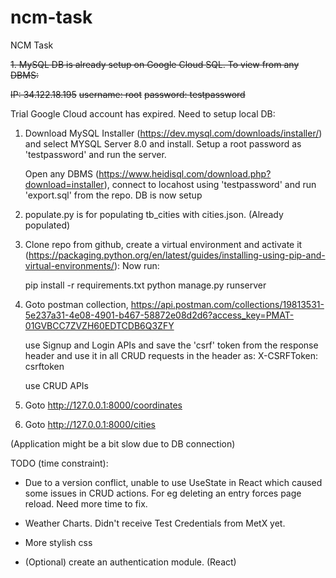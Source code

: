 # ncm-task
NCM Task



~~1. MySQL DB is already setup on Google Cloud SQL. To view from any DBMS:~~

   ~~IP: 34.122.18.195~~
   ~~username: root~~
   ~~password: testpassword~~

   Trial Google Cloud account has expired. Need to setup local DB:

1.    Download MySQL Installer (https://dev.mysql.com/downloads/installer/) and select MYSQL Server 8.0 and install. Setup a root password as 'testpassword' and run the server.
   
      Open any DBMS (https://www.heidisql.com/download.php?download=installer), connect to locahost using 'testpassword' and run 'export.sql' from the repo. DB is now setup
   
2. populate.py is for populating tb_cities with cities.json. (Already populated)

3. Clone repo from github, create a virtual environment and activate it (https://packaging.python.org/en/latest/guides/installing-using-pip-and-virtual-environments/):
	Now run:
	
	pip install -r requirements.txt
	python manage.py runserver

4. Goto postman collection, https://api.postman.com/collections/19813531-5e237a31-4e08-4901-b467-58872e08d2d6?access_key=PMAT-01GVBCC7ZVZH60EDTCDB6Q3ZFY

   use Signup and Login APIs and save the 'csrf' token from the response header and use it in all CRUD requests in the header as:
   X-CSRFToken: csrftoken
   
   use CRUD APIs

5. Goto http://127.0.0.1:8000/coordinates

6. Goto http://127.0.0.1:8000/cities

(Application might be a bit slow due to DB connection)




TODO (time constraint):

- Due to a version conflict, unable to use UseState in React which caused some issues in CRUD actions. For eg deleting an entry forces page reload. Need more time to fix.

- Weather Charts. Didn't receive Test Credentials from MetX yet.

- More stylish css

- (Optional) create an authentication module. (React)

   


